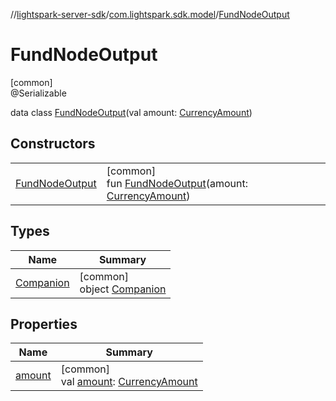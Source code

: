 //[lightspark-server-sdk](../../../index.md)/[com.lightspark.sdk.model](../index.md)/[FundNodeOutput](index.md)

# FundNodeOutput

[common]\
@Serializable

data class [FundNodeOutput](index.md)(val amount: [CurrencyAmount](../-currency-amount/index.md))

## Constructors

| | |
|---|---|
| [FundNodeOutput](-fund-node-output.md) | [common]<br>fun [FundNodeOutput](-fund-node-output.md)(amount: [CurrencyAmount](../-currency-amount/index.md)) |

## Types

| Name | Summary |
|---|---|
| [Companion](-companion/index.md) | [common]<br>object [Companion](-companion/index.md) |

## Properties

| Name | Summary |
|---|---|
| [amount](amount.md) | [common]<br>val [amount](amount.md): [CurrencyAmount](../-currency-amount/index.md) |
